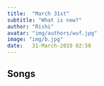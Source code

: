 ```yaml
---
title:  "March 31st"
subtitle: "What is new?"
author: "Rishi"
avatar: "img/authors/wuf.jpg"
image: "img/b.jpg"
date:   31-March-2019 02:50
---
```


## Songs
